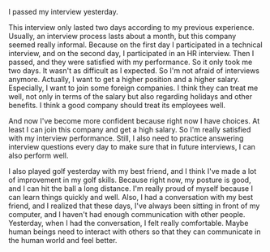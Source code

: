 I passed my interview yesterday.

This interview only lasted two days according to my previous experience. Usually, an interview process lasts about a month, but this company seemed really informal. Because on the first day I participated in a technical interview, and on the second day, I participated in an HR interview. Then I passed, and they were satisfied with my performance. So it only took me two days. It wasn't as difficult as I expected. So I'm not afraid of interviews anymore. Actually, I want to get a higher position and a higher salary. Especially, I want to join some foreign companies. I think they can treat me well, not only in terms of the salary but also regarding holidays and other benefits. I think a good company should treat its employees well.

And now I've become more confident because right now I have choices. At least I can join this company and get a high salary. So I'm really satisfied with my interview performance. Still, I also need to practice answering interview questions every day to make sure that in future interviews, I can also perform well.

I also played golf yesterday with my best friend, and I think I've made a lot of improvement in my golf skills. Because right now, my posture is good, and I can hit the ball a long distance. I'm really proud of myself because I can learn things quickly and well. Also, I had a conversation with my best friend, and I realized that these days, I've always been sitting in front of my computer, and I haven't had enough communication with other people. Yesterday, when I had the conversation, I felt really comfortable. Maybe human beings need to interact with others so that they can communicate in the human world and feel better.







